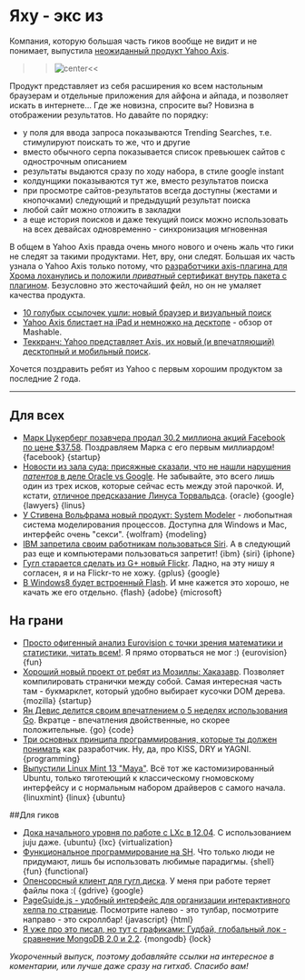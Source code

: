 # Яху - экс из
Компания, которую большая часть гиков вообще не видит и не понимает, выпустила [неожиданный продукт Yahoo Axis](http://axis.yahoo.com/).

>>![center](http://j.mp/MITYib)<<

Продукт представляет из себя расширения ко всем настольным браузерам и отдельные приложения для айфона и айпада, и позволяет искать в интернете... Где же новизна, спросите вы? Новизна в отображении результатов. Но давайте по порядку:

* у поля для ввода запроса показываются Trending Searches, т.е. стимулируют поискать то же, что и другие
* вместо обычного серпа показывается список превьюшек сайтов с однострочным описанием
* результаты выдаются сразу по ходу набора, в стиле google instant
* колдунщики показываются тут же, вместо результатов поиска
* при просмотре сайтов-результатов всегда доступны (жестами и кнопочками) следующий и предыдущий результат поиска
* любой сайт можно отложить в закладки
* а еще история поисков и даже текущий поиск можно использовать на всех девайсах одновременно - синхронизация мгновенная

В общем в Yahoo Axis правда очень много нового и очень жаль что гики не следят за такими продуктами.
Нет, вру, они следят. Большая их часть узнала о Yahoo Axis только потому, что [разработчики axis-плагина для Хрома  лоханулись и положили *приватный* сертификат внутрь пакета с плагином](http://nikcub.appspot.com/posts/yahoo-axis-chrome-extension-leaks-private-certificate-file). Безусловно это жесточайший фейл, но он не умаляет качества продукта.


* [10 голубых ссылочек ушли: новый браузер и визуальный поиск](http://searchengineland.com/ten-blue-links-be-gone-yahoo-introduces-browser-and-visual-search-experience-axis-122282)
* [Yahoo Axis блистает на iPad и немножко на десктопе](http://mashable.com/2012/05/24/yahoo-axis-hands-on/) - обзор от Mashable.
* [Теккранч: Yahoo представляет Axis, их новый (и впечатляющий) десктопный и мобильный поиск](http://techcrunch.com/2012/05/23/yahoo-axis-search-browser/).

Хочется поздравить ребят из Yahoo с первым хорошим продуктом за последние 2 года. 


-----

## Для всех
* [Марк Цукерберг позавчера продал 30.2 миллиона акций Facebook по цене $37.58](http://www.sec.gov/Archives/edgar/data/1326801/000120919112029812/xslF345X03/doc4.xml). Поздравляем Марка с его первым миллиардом! {facebook} {startup}
* [Новости из зала суда: присяжные сказали, что не нашли нарушения *патентов* в деле Oracle vs Google](http://www.groklaw.net/article.php?story=20120523125023818). Не забывайте, это всего лишь один из трех исков, которые сейчас есть между этой парочкой. И, кстати, [отличное предсказание Линуса Торвальдса](https://plus.google.com/102150693225130002912/posts/TZsT2BP3TDh). {oracle} {google} {lawyers} {linus}
* [У Стивена Вольфрама новый продукт: System Modeler](http://blog.wolfram.com/2012/05/23/announcing-wolfram-systemmodeler/) - любопытная система моделирования процессов. Доступна для Windows и Mac, интерфейс очень "секси". {wolfram} {modeling}
* [IBM запретила своим работникам пользоваться Siri](http://www.wired.com/wiredenterprise/2012/05/ibm-bans-siri/). А в следующий раз еще и компьютерами пользоваться запретит! {ibm} {siri} {iphone}
* [Гугл старается сделать из G+ новый Flickr](http://venturebeat.com/2012/05/22/google-wants-to-be-your-new-flickr/). Ладно, на эту нишу я согласен, я и на Flickr-то не хожу. {gplus} {google}
* [В Windows8 будет встроенный Flash](http://arstechnica.com/information-technology/2012/05/windows-8-will-integrate-include-adobe-flash/). И мне кажется это хорошо, не качать же его отдельно. {flash} {adobe} {microsoft}

## На грани
* [Просто офигенный анализ Eurovision с точки зрения математики и статистики, читать всем!](http://mewo2.github.com/nerdery/2012/05/20/ive-got-eurosong-fever-ted/). Я прямо оторваться не мог :) {eurovision} {fun} 
* [Хороший новый проект от ребят из Мозиллы: Хаказавр](http://www.hackasaurus.org/en-US/). Позволяет компилировать странички между собой. Самая интересная часть там - букмарклет, который удобно выбирает кусочки DOM дерева. {mozilla} {startup}
* [Ян Девис делится своим впечатлением о 5 неделях использования Go](http://blog.iandavis.com/2012/05/23/5-weeks-of-go/). Вкратце - впечатления двойственные, но скорее положительные. {go} {code}
* [Три основных принципа программирования, которые ты должен понимать](http://net.tutsplus.com/tutorials/tools-and-tips/3-key-software-principles-you-must-understand/) как разработчик. Ну, да, про KISS, DRY и YAGNI. {programming}
* [Выпустили Linux Mint 13 "Maya"](http://blog.linuxmint.com/?p=2031). Всё тот же кастомизированный Ubuntu, только тяготеющий к классическому гномовскому интерфейсу и с нормальным набором драйверов с самого начала. {linuxmint} {linux} {ubuntu}


##Для гиков
* [Дока начального уровня по работе с LXc в 12.04](http://www.stgraber.org/2012/05/04/lxc-in-ubuntu-12-04-lts/). С использованием juju даже. {ubuntu} {lxc} {virtualization}
* [Функциональное программирование на SH](http://quasimal.com/posts/2012-05-21-funsh.html). Что только люди не придумают, лишь бы использовать любимые парадигмы. {shell} {fun} {functional}
* [Опенсорсный клиент для гугл.диска](http://www.webupd8.org/2012/05/grive-open-source-google-drive-client.html). У меня при работе теряет файлы пока :( {gdrive} {google}
* [PageGuide.js - удобный интерфейс для организации интерактивного хелпа по странице](http://tracelytics.github.com/pageguide/). Посмотрите налево - это тулбар, посмотрите направо - это скроллбар! {javascript} {html}
* [Я уже про это писал, но тут с графиками: Гудбай, глобальный лок - сравнение MongoDB 2.0 и 2.2](http://blog.serverdensity.com/2012/05/23/goodbye-global-lock-mongodb-2-0-vs-2-2/). {mongodb} {lock}

*Укороченный выпуск, поэтому добавляйте ссылки на интересное в коментарии, или лучше даже сразу на гитхаб. Спасибо вам!*
